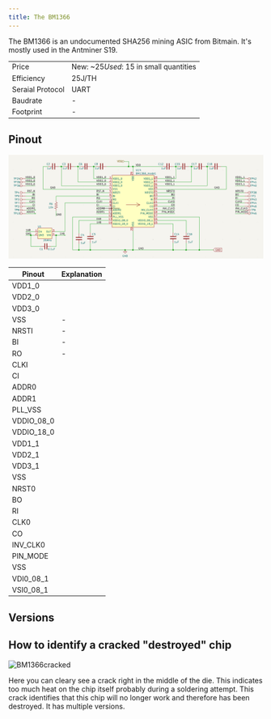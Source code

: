 ```yaml
---
title: The BM1366
---
```


The BM1366 is an undocumented SHA256 mining ASIC from Bitmain. It's mostly used in the Antminer S19.

|                  |                                          |
| ---------------- | ---------------------------------------- |
| Price            | New: ~$25 Used: ~$15 in small quantities |
| Efficiency       | 25J/TH                                   |
| Seraial Protocol | UART                                     |
| Baudrate         | -                                        |
| Footprint        | -                                        |

## Pinout

![BM1366Pinout](./bm1366%20schematic.png)

| Pinout     | Explanation |
| ---------- | ----------- |
| VDD1_0     |             |
| VDD2_0     |             |
| VDD3_0     |             |
| VSS        | -           |
| NRSTI      | -           |
| BI         | -           |
| RO         | -           |
| CLKI       |             |
| CI         |             |
| ADDR0      |             |
| ADDR1      |             |
| PLL_VSS    |             |
| VDDIO_08_0 |             |
| VDDIO_18_0 |             |
| VDD1_1     |             |
| VDD2_1     |             |
| VDD3_1     |             |
| VSS        |             |
| NRST0      |             |
| BO         |             |
| RI         |             |
| CLK0       |             |
| CO         |             |
| INV_CLK0   |             |
| PIN_MODE   |             |
| VSS        |             |
| VDI0_08_1  |             |
| VSI0_08_1  |             |

## Versions

## How to identify a cracked "destroyed" chip

![BM1366cracked](./BM1366cracked.png)

Here you can cleary see a crack right in the middle of the die. This indicates too much heat on the chip itself probably during a soldering attempt.
This crack identifies that this chip will no longer work and therefore has been destroyed.
It has multiple versions.
